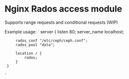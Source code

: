 # Nginx Rados access module

 Supports range requests and conditional requests (WIP)
 
 Example usage:
 `
     server {
         listen       80;
         server_name  localhost;
         
         rados_conf "/etc/ceph/ceph.conf";
         rados_pool "data";
 
         location / {
             rados;
         }
     }

 `